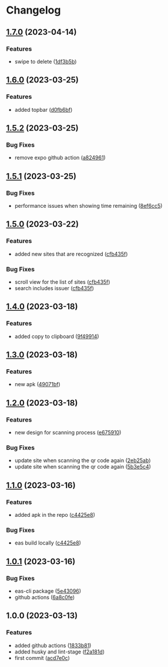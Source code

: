 # Changelog

## [1.7.0](https://github.com/displaynone/timepass/compare/v1.6.0...v1.7.0) (2023-04-14)


### Features

* swipe to delete ([1df3b5b](https://github.com/displaynone/timepass/commit/1df3b5b78f0cda84a4bd67c17dd7dffd50199e83))

## [1.6.0](https://github.com/displaynone/timepass/compare/v1.5.2...v1.6.0) (2023-03-25)


### Features

* added topbar ([d0fb6bf](https://github.com/displaynone/timepass/commit/d0fb6bf28f35bba27207e69c4e3ed58c20bff6e9))

## [1.5.2](https://github.com/displaynone/timepass/compare/v1.5.1...v1.5.2) (2023-03-25)


### Bug Fixes

* remove expo github action ([a824961](https://github.com/displaynone/timepass/commit/a82496137e4ab0dbd3e9092c75792df7a620f3e2))

## [1.5.1](https://github.com/displaynone/timepass/compare/v1.5.0...v1.5.1) (2023-03-25)


### Bug Fixes

* performance issues when showing time remaining ([8ef6cc5](https://github.com/displaynone/timepass/commit/8ef6cc5f44090e69e4e9a079433c0b255376d8b0))

## [1.5.0](https://github.com/displaynone/timepass/compare/v1.4.0...v1.5.0) (2023-03-22)


### Features

* added new sites that are recognized ([cfb435f](https://github.com/displaynone/timepass/commit/cfb435fe0ddd1bb0bedbebd085e02a812b2e42cf))


### Bug Fixes

* scroll view for the list of sites ([cfb435f](https://github.com/displaynone/timepass/commit/cfb435fe0ddd1bb0bedbebd085e02a812b2e42cf))
* search includes issuer ([cfb435f](https://github.com/displaynone/timepass/commit/cfb435fe0ddd1bb0bedbebd085e02a812b2e42cf))

## [1.4.0](https://github.com/displaynone/timepass/compare/v1.3.0...v1.4.0) (2023-03-18)


### Features

* added copy to clipboard ([9f49914](https://github.com/displaynone/timepass/commit/9f49914e240bc191a4bdd0bba78503d1cedf4bee))

## [1.3.0](https://github.com/displaynone/timepass/compare/v1.2.0...v1.3.0) (2023-03-18)


### Features

* new apk ([49071bf](https://github.com/displaynone/timepass/commit/49071bf8f28a7347986d2eb1ba00b1399d81bb2d))

## [1.2.0](https://github.com/displaynone/timepass/compare/v1.1.0...v1.2.0) (2023-03-18)


### Features

* new design for scanning process ([e675910](https://github.com/displaynone/timepass/commit/e67591055cb303126a0ad4fd8b0f1660e81128ec))


### Bug Fixes

* update site when scanning the qr code again ([2eb25ab](https://github.com/displaynone/timepass/commit/2eb25ab1bcbebd05ca58d42c5aceede5678f65b9))
* update site when scanning the qr code again ([5b3e5c4](https://github.com/displaynone/timepass/commit/5b3e5c44f0ac85707bc75eb9783492e47c49b454))

## [1.1.0](https://github.com/displaynone/timepass/compare/v1.0.1...v1.1.0) (2023-03-16)


### Features

* added apk in the repo ([c4425e8](https://github.com/displaynone/timepass/commit/c4425e8d5dd27d8ca2bbd1086b160a21fecaf0c6))


### Bug Fixes

* eas build locally ([c4425e8](https://github.com/displaynone/timepass/commit/c4425e8d5dd27d8ca2bbd1086b160a21fecaf0c6))

## [1.0.1](https://github.com/displaynone/timepass/compare/v1.0.0...v1.0.1) (2023-03-16)


### Bug Fixes

* eas-cli package ([5e43096](https://github.com/displaynone/timepass/commit/5e430961aae0aff64a1965814bb48eaa889e8529))
* github actions ([6a8c0fe](https://github.com/displaynone/timepass/commit/6a8c0fe128bb7329b33f15124c80423e5125791c))

## 1.0.0 (2023-03-13)


### Features

* added github actions ([1833b81](https://github.com/displaynone/timepass/commit/1833b81aa59a54fd2ca5f9b198f52e1de8493480))
* added husky and lint-stage ([f2a181d](https://github.com/displaynone/timepass/commit/f2a181ddfa4c99ef9a23eedc1315b05c6407bf30))
* first commit ([acd7e0c](https://github.com/displaynone/timepass/commit/acd7e0c79ec99569e933baea98122c00e546ba2c))
